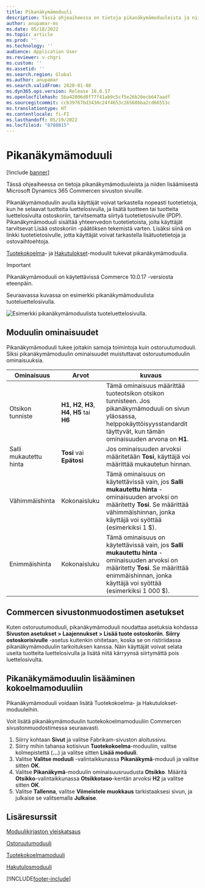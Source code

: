 ```yaml
---
title: Pikanäkymämoduuli
description: Tässä ohjeaiheessa on tietoja pikanäkymämoduuleista ja niiden lisäämisestä Microsoft Dynamics 365 Commercen sivuston sivuille.
author: anupamar-ms
ms.date: 05/18/2022
ms.topic: article
ms.prod: ''
ms.technology: ''
audience: Application User
ms.reviewer: v-chgri
ms.custom: ''
ms.assetid: ''
ms.search.region: Global
ms.author: anupamar
ms.search.validFrom: 2020-01-08
ms.dyn365.ops.version: Release 10.0.17
ms.openlocfilehash: 5ba42806d8f77f41ab9c5cf5e26b20ecb647aadf
ms.sourcegitcommit: ccb39767bd3430c24f4653c26560bba2cd66553c
ms.translationtype: HT
ms.contentlocale: fi-FI
ms.lasthandoff: 05/19/2022
ms.locfileid: "8780815"
---
```

# <a name="quick-view-module"></a>Pikanäkymämoduuli

[!include [banner](includes/banner.md)]

Tässä ohjeaiheessa on tietoja pikanäkymämoduuleista ja niiden lisäämisestä Microsoft Dynamics 365 Commercen sivuston sivuille.

Pikanäkymämoduulin avulla käyttäjät voivat tarkastella nopeasti tuotetietoja, kun he selaavat tuotteita luettelosivulla, ja lisätä tuotteen tai tuotteita luettelosivulta ostoskoriin, tarvitsematta siirtyä tuotetietosivulle (PDP). Pikanäkymämoduuli sisältää yhteenvedon tuotetietoista, joita käyttäjät tarvitsevat Lisää ostoskoriin -päätöksen tekemistä varten. Lisäksi siinä on linkki tuotetietosivulle, jotta käyttäjät voivat tarkastella lisätuotetietoja ja ostovaihtoehtoja.

[Tuotekokoelma](product-collection-module-overview.md)- ja [Hakutulokset](search-result-module.md)-moduulit tukevat pikanäkymämoduulia.

> [!IMPORTANT]
> Pikanäkymämoduuli on käytettävissä Commerce 10.0.17 -versiosta eteenpäin.

Seuraavassa kuvassa on esimerkki pikanäkymämoduulista tuoteluettelosivulla.

![Esimerkki pikanäkymämoduulista tuoteluettelosivulla.](./media/ecommerce-quickview.PNG)

## <a name="module-properties"></a>Moduulin ominaisuudet

Pikanäkymämoduuli tukee joitakin samoja toimintoja kuin ostoruutumoduuli. Siksi pikanäkymämoduulin ominaisuudet muistuttavat ostoruutumoduulin ominaisuuksia.

| Ominaisuus | Arvot | kuvaus |
|----------------|--------|-------------|
| Otsikon tunniste | **H1**, **H2**, **H3**, **H4**, **H5** tai **H6** | Tämä ominaisuus määrittää tuoteotsikon otsikon tunnisteen. Jos pikanäkymämoduuli on sivun yläosassa, helppokäyttöisyysstandardit täyttyvät, kun tämän ominaisuuden arvona on **H1**. |
| Salli mukautettu hinta | **Tosi** vai **Epätosi** | Jos ominaisuuden arvoksi määritetään **Tosi**, käyttäjä voi määrittää mukautetun hinnan. |
| Vähimmäishinta | Kokonaisluku | Tämä ominaisuus on käytettävissä vain, jos **Salli mukautettu hinta** -ominaisuuden arvoksi on määritetty **Tosi**. Se määrittää vähimmäishinnan, jonka käyttäjä voi syöttää (esimerkiksi 1 $). |
| Enimmäishinta | Kokonaisluku | Tämä ominaisuus on käytettävissä vain, jos **Salli mukautettu hinta** -ominaisuuden arvoksi on määritetty **Tosi**. Se määrittää enimmäishinnan, jonka käyttäjä voi syöttää (esimerkiksi 1 000 $). |

## <a name="commerce-site-builder-settings"></a>Commercen sivustonmuodostimen asetukset

Kuten ostoruutumoduuli, pikanäkymämoduuli noudattaa asetuksia kohdassa **Sivuston asetukset \> Laajennukset \> Lisää tuote ostoskoriin**. **Siirry ostoskorisivulle** -asetus kuitenkin ohitetaan, koska se on ristiriidassa pikanäkymämoduulin tarkoituksen kanssa. Näin käyttäjät voivat selata useita tuotteita luettelosivulla ja lisätä niitä kärryynsä siirtymättä pois luettelosivulta.

## <a name="add-a-quick-view-module-to-a-product-collection-module"></a>Pikanäkymämoduulin lisääminen kokoelmamoduuliin

Pikanäkymämoduuli voidaan lisätä Tuotekokoelma- ja Hakutulokset-moduuleihin.

Voit lisätä pikanäkymämoduulin tuotekokoelmamoduuliin Commercen sivustonmuodostimessa seuraavasti.

1. Siirry kohtaan **Sivut** ja valitse Fabrikam-sivuston aloitussivu.
1. Siirry mihin tahansa kotisivun **Tuotekokoelma**-moduuliin, valitse kolmepistettä (**...**) ja valitse sitten **Lisää moduuli**.
1. Valitse **Valitse moduuli** -valintaikkunassa **Pikanäkymä**-moduuli ja valitse sitten **OK**.
1. Valitse **Pikanäkymä**-moduulin ominaisuusruudusta **Otsikko**. Määritä **Otsikko**-valintaikkunassa **Otsikkotaso**-kentän arvoksi **H2** ja valitse sitten **OK**.
1. Valitse **Tallenna**, valitse **Viimeistele muokkaus** tarkistaaksesi sivun, ja julkaise se valitsemalla **Julkaise**.

## <a name="additional-resources"></a>Lisäresurssit

[Moduulikirjaston yleiskatsaus](starter-kit-overview.md)

[Ostoruutumoduuli](add-buy-box.md)

[Tuotekokoelmamoduuli](product-collection-module-overview.md)

[Hakutulosmoduuli](search-result-module.md)


[!INCLUDE[footer-include](../includes/footer-banner.md)]
